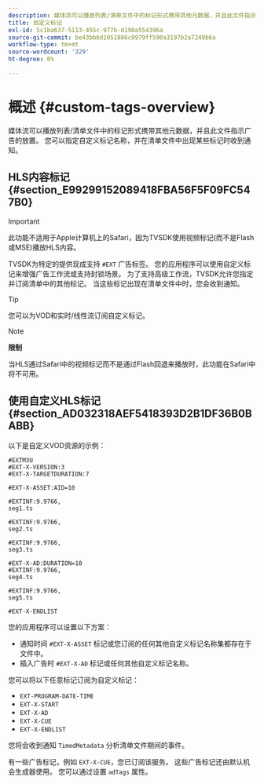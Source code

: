 ```yaml
---
description: 媒体流可以播放列表/清单文件中的标记形式携带其他元数据，并且此文件指示广告的放置。 您可以指定自定义标记名称，并在清单文件中出现某些标记时收到通知。
title: 自定义标记
exl-id: 5c1ba637-5113-455c-977b-d190a554396a
source-git-commit: be43bbbd1051886c8979ff590a3197b2a7249b6a
workflow-type: tm+mt
source-wordcount: '329'
ht-degree: 0%

---
```


# 概述 {#custom-tags-overview}

媒体流可以播放列表/清单文件中的标记形式携带其他元数据，并且此文件指示广告的放置。 您可以指定自定义标记名称，并在清单文件中出现某些标记时收到通知。

## HLS内容标记 {#section_E99299152089418FBA56F5F09FC547B0}

>[!IMPORTANT]
>
>此功能不适用于Apple计算机上的Safari，因为TVSDK使用视频标记(而不是Flash或MSE)播放HLS内容。

TVSDK为特定的提供现成支持 `#EXT` 广告标签。 您的应用程序可以使用自定义标记来增强广告工作流或支持封锁场景。 为了支持高级工作流，TVSDK允许您指定并订阅清单中的其他标记。 当这些标记出现在清单文件中时，您会收到通知。

>[!TIP]
>
>您可以为VOD和实时/线性流订阅自定义标记。

>[!NOTE]
>
>**限制**
>
>当HLS通过Safari中的视频标记而不是通过Flash回退来播放时，此功能在Safari中将不可用。

## 使用自定义HLS标记 {#section_AD032318AEF5418393D2B1DF36B0BABB}

以下是自定义VOD资源的示例：

```
#EXTM3U
#EXT-X-VERSION:3
#EXT-X-TARGETDURATION:7
 
#EXT-X-ASSET:AID=10
 
#EXTINF:9.9766,
seg1.ts
 
#EXTINF:9.9766,
seg2.ts
 
#EXTINF:9.9766,
seg3.ts
 
#EXT-X-AD:DURATION=10
#EXTINF:9.9766,
seg4.ts
 
#EXTINF:9.9766,
seg5.ts
 
#EXT-X-ENDLIST
```

您的应用程序可以设置以下方案：

* 通知时间 `#EXT-X-ASSET` 标记或您订阅的任何其他自定义标记名称集都存在于文件中。
* 插入广告时 `#EXT-X-AD` 标记或任何其他自定义标记名称。

您可以将以下任意标记订阅为自定义标记：

* `EXT-PROGRAM-DATE-TIME`
* `EXT-X-START`
* `EXT-X-AD`
* `EXT-X-CUE`
* `EXT-X-ENDLIST`

您将会收到通知 `TimedMetadata` 分析清单文件期间的事件。

有一些广告标记，例如 `EXT-X-CUE`，您已订阅该服务。 这些广告标记还由默认机会生成器使用。 您可以通过设置 `adTags` 属性。
